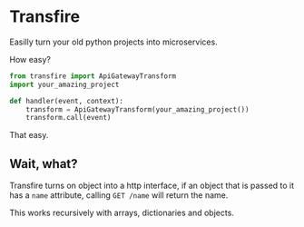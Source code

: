 # Transfire
Easilly turn your old python projects into microservices.

How easy?

```python
from transfire import ApiGatewayTransform
import your_amazing_project

def handler(event, context):
    transform = ApiGatewayTransform(your_amazing_project())
    transform.call(event)
```

That easy.

## Wait, what?
Transfire turns on object into a http interface, if an object that is passed
to it has a `name` attribute, calling `GET /name` will return the name.

This works recursively with arrays, dictionaries and objects.
